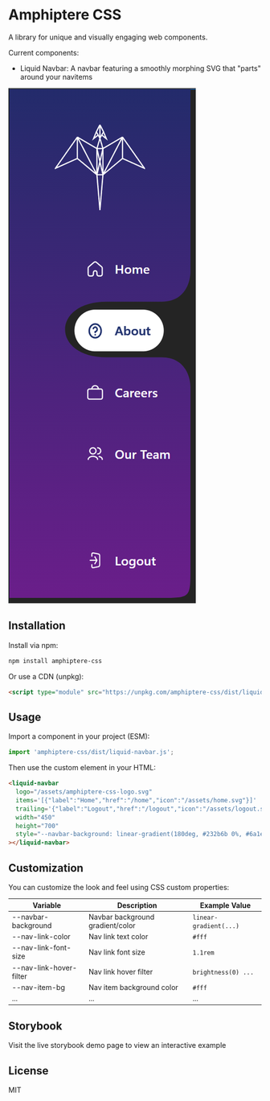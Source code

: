 # Amphiptere CSS

A library for unique and visually engaging web components.

Current components:
- Liquid Navbar: A navbar featuring a smoothly morphing SVG that "parts" around your navitems

![Liquid Navbar component](public/assets/navbar-screenshot.png)

## Installation

Install via npm:

```bash
npm install amphiptere-css
```

Or use a CDN (unpkg):

```html
<script type="module" src="https://unpkg.com/amphiptere-css/dist/liquid-navbar.js"></script>
```

## Usage

Import a component in your project (ESM):

```js
import 'amphiptere-css/dist/liquid-navbar.js';
```

Then use the custom element in your HTML:

```html
<liquid-navbar
  logo="/assets/amphiptere-css-logo.svg"
  items='[{"label":"Home","href":"/home","icon":"/assets/home.svg"}]'
  trailing='{"label":"Logout","href":"/logout","icon":"/assets/logout.svg"}'
  width="450"
  height="700"
  style="--navbar-background: linear-gradient(180deg, #232b6b 0%, #6a1e8a 100%); --nav-link-color: #fff;"
></liquid-navbar>
```

## Customization

You can customize the look and feel using CSS custom properties:

| Variable                   | Description                       | Example Value                        |
|----------------------------|-----------------------------------|--------------------------------------|
| --navbar-background        | Navbar background gradient/color  | `linear-gradient(...)`               |
| --nav-link-color           | Nav link text color               | `#fff`                               |
| --nav-link-font-size       | Nav link font size                | `1.1rem`                             |
| --nav-link-hover-filter    | Nav link hover filter             | `brightness(0) ...`                  |
| --nav-item-bg              | Nav item background color         | `#fff`                               |
| ...                        | ...                               | ...                                  |

## Storybook

Visit the live storybook demo page to view an interactive example 

## License

MIT